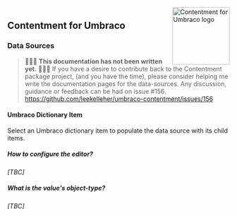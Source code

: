 <img src="../assets/img/logo.png" alt="Contentment for Umbraco logo" title="A state of Umbraco happiness." height="130" align="right">

## Contentment for Umbraco

### Data Sources


> :rotating_light::rotating_light::rotating_light: **This documentation has not been written yet.** :rotating_light::rotating_light::rotating_light:
> If you have a desire to contribute back to the Contentment package project, (and you have the time), please consider helping me write the documentation pages for the data-sources.
> Any discussion, guidance or feedback can be had on issue #156.
> https://github.com/leekelleher/umbraco-contentment/issues/156


#### Umbraco Dictionary Item

Select an Umbraco dictionary item to populate the data source with its child items.


##### How to configure the editor?

_[TBC]_


##### What is the value's object-type?

_[TBC]_
